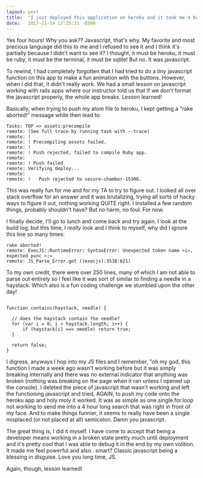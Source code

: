 ```yaml
---
layout: post
title:  "I just deployed this application on heroku and it took me 4 hours!"
date:   2017-11-14 17:25:31 -0500
---
```


Yes four hours! Why you ask?? Javascript, that's why. My favorite and most precious language did this to me and I refused to see it and I think it's partially because I didn't want to see it? I thought, it must be heroku, it must be ruby, it must be the terminal, it must be sqlite! But no. It was javascript.

To rewind, I had completely forgotten that I had tried to do a tiny javascript function on this app to make a fun animation with the buttons. However, when I did that, it didn't really work. We had a small lesson on javascript working with rails apps where our instructor told us that if we don't format the javascript properly, the whole app breaks. Lesson learned!

Basically, when trying to push my atom file to heroku, I kept getting a "rake aborted!" message while then lead to:
```
Tasks: TOP => assets:precompile
remote: (See full trace by running task with --trace)
remote: !
remote: ! Precompiling assets failed.
remote: !
remote: ! Push rejected, failed to compile Ruby app.
remote:
remote: ! Push failed
remote: Verifying deploy...
remote:
remote: !	Push rejected to secure-chamber-15308.
```

This was really fun for me and for my TA to try to figure out. I looked all over stack overflow for an answer and it was brutalizing, trying all sorts of hacky ways to figure it out, nothing working QUITE right. I installed a few random things, probably shouldn't have? But no harm, no foul. For now.

I finally decide, I'll go to lunch and come back and try again. I look at the build log, but this time, I *really* look and I think to myself, why did I ignore this line so many times:
```
rake aborted!
remote: ExecJS::RuntimeError: SyntaxError: Unexpected token name «i», expected punc «;»
remote: JS_Parse_Error.get ((execjs):3538:621)
```

To my own credit, there were over 250 lines, many of which I am not able to parse out entirely so I feel like it was sort of similar to finding a needle in a haystack. Which also is a fun coding challenge we stumbled upon the other day!

<pre><code class="javascript">
function contains(haystack, needle) {

  // does the haystack contain the needle?
  for (var i = 0; i < haystack.length; i++) {
      if (haystack[i] === needle) return true;
  }

  return false;
}
</code></pre>

I digress, anyways I hop into my JS files and I remember, "oh my god, this function I made a week ago wasn't working before but it was simply breaking internally and there was no external indicator that anything was broken (nothing was breaking on the page when it ran unless I opened up the console). I deleted the piece of javascript that wasn't working and left the functioning javascript and tried, AGAIN, to push my code onto the heroku app and holy moly it worked. It was as simple as one.single.for.loop not working to send me into a 4 hour long search that was right in front of my face. And to make things funnier, it seems to really have been a single misplaced (or not placed at all) semicolon. Damn you javascript.

The great thing is, I did it myself. I have come to accept that being a developer means working in a broken state pretty much until deployment and it's pretty cool that I was able to debug it in the end by my own volition. It made me feel powerful and also.. smart? Classic javascript being a blessing in disguise. Love you long time, JS.

Again, though, lesson learned!
